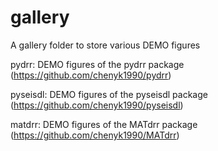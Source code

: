 # gallery
A gallery folder to store various DEMO figures 

pydrr: DEMO figures of the pydrr package (https://github.com/chenyk1990/pydrr)

pyseisdl: DEMO figures of the pyseisdl package (https://github.com/chenyk1990/pyseisdl)

matdrr: DEMO figures of the MATdrr package (https://github.com/chenyk1990/MATdrr)
